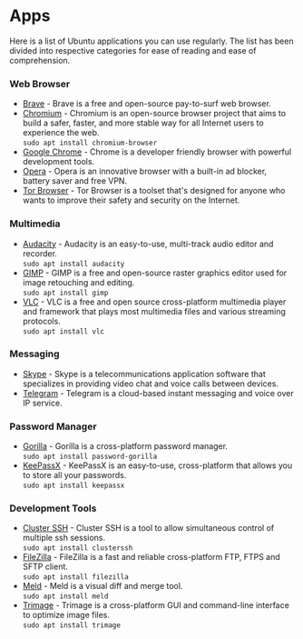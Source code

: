 # Apps

Here is a list of Ubuntu applications you can use regularly. The list has
been divided into respective categories for ease of reading and ease of
comprehension.

### Web Browser

  * [Brave](https://brave.com/) - Brave is a free and open-source pay-to-surf
    web browser.
  * [Chromium](https://www.chromium.org/Home) - Chromium is an open-source
    browser project that aims to build a safer, faster, and more stable way
    for all Internet users to experience the web.  
    `sudo apt install chromium-browser`
  * [Google Chrome](https://www.google.com/intl/en/chrome/) - Chrome is a
    developer friendly browser with powerful development tools.
  * [Opera](https://www.opera.com/) - Opera is an innovative browser with a
    built-in ad blocker, battery saver and free VPN.
  * [Tor Browser](https://www.torproject.org/) - Tor Browser is a toolset
    that's designed for anyone who wants to improve their safety and security
    on the Internet. 

### Multimedia

  * [Audacity](https://www.audacityteam.org/) - Audacity is an easy-to-use,
    multi-track audio editor and recorder.  
    `sudo apt install audacity`
  * [GIMP](https://www.gimp.org/) - GIMP is a free and open-source raster
    graphics editor used for image retouching and editing.  
    `sudo apt install gimp`
  * [VLC](https://www.videolan.org/) - VLC is a free and open source
    cross-platform multimedia player and framework that plays most multimedia
    files and various streaming protocols.  
    `sudo apt install vlc`

### Messaging

  * [Skype](https://www.skype.com/en/) - Skype is a telecommunications
    application software that specializes in providing video chat and voice
    calls between devices.
  * [Telegram](https://telegram.org/) - Telegram is a cloud-based instant
    messaging and voice over IP service.

### Password Manager

  * [Gorilla](https://github.com/zdia/gorilla) - Gorilla is a cross-platform
    password manager.  
    `sudo apt install password-gorilla`
  * [KeePassX](https://www.keepassx.org/) - KeePassX is an easy-to-use,
    cross-platform that allows you to store all your passwords.  
    `sudo apt install keepassx`

### Development Tools

  * [Cluster SSH](https://sourceforge.net/projects/clusterssh/) - Cluster SSH
    is a tool to allow simultaneous control of multiple ssh sessions.  
    `sudo apt install clusterssh`
  * [FileZilla](https://filezilla-project.org/) - FileZilla is a fast and
    reliable cross-platform FTP, FTPS and SFTP client.  
    `sudo apt install filezilla`
  * [Meld](http://meldmerge.org/) - Meld is a visual diff and merge tool.  
    `sudo apt install meld`
  * [Trimage](https://trimage.org/) - Trimage is a cross-platform GUI and
    command-line interface to optimize image files.  
    `sudo apt install trimage`
